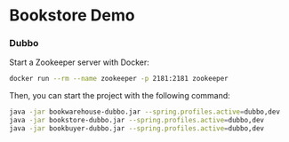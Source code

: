 # Bookstore Demo

### Dubbo

Start a Zookeeper server with Docker:

```bash
docker run --rm --name zookeeper -p 2181:2181 zookeeper
```

Then, you can start the project with the following command:

```bash
java -jar bookwarehouse-dubbo.jar --spring.profiles.active=dubbo,dev
java -jar bookstore-dubbo.jar --spring.profiles.active=dubbo,dev
java -jar bookbuyer-dubbo.jar --spring.profiles.active=dubbo,dev
```
